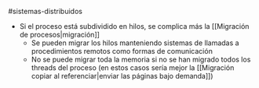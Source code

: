 #sistemas-distribuidos 

- Si el proceso está subdividido en hilos, se complica más la [[Migración de procesos|migración]]
	- Se pueden migrar los hilos manteniendo sistemas de llamadas a procedimientos remotos como formas de comunicación
	- No se puede migrar toda la memoria si no se han migrado todos los threads del proceso (en estos casos sería mejor la [[Migración copiar al referenciar|enviar las páginas bajo demanda]])